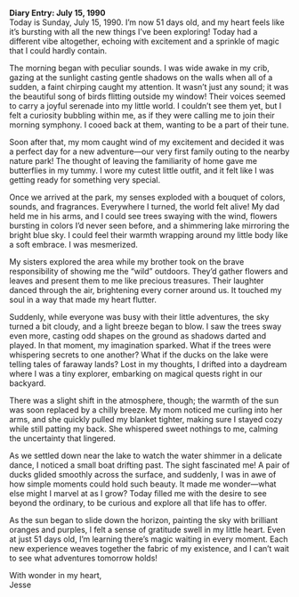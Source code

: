
**Diary Entry: July 15, 1990**  
Today is Sunday, July 15, 1990. I’m now 51 days old, and my heart feels like it’s bursting with all the new things I’ve been exploring! Today had a different vibe altogether, echoing with excitement and a sprinkle of magic that I could hardly contain.

The morning began with peculiar sounds. I was wide awake in my crib, gazing at the sunlight casting gentle shadows on the walls when all of a sudden, a faint chirping caught my attention. It wasn’t just any sound; it was the beautiful song of birds flitting outside my window! Their voices seemed to carry a joyful serenade into my little world. I couldn’t see them yet, but I felt a curiosity bubbling within me, as if they were calling me to join their morning symphony. I cooed back at them, wanting to be a part of their tune.

Soon after that, my mom caught wind of my excitement and decided it was a perfect day for a new adventure—our very first family outing to the nearby nature park! The thought of leaving the familiarity of home gave me butterflies in my tummy. I wore my cutest little outfit, and it felt like I was getting ready for something very special.

Once we arrived at the park, my senses exploded with a bouquet of colors, sounds, and fragrances. Everywhere I turned, the world felt alive! My dad held me in his arms, and I could see trees swaying with the wind, flowers bursting in colors I’d never seen before, and a shimmering lake mirroring the bright blue sky. I could feel their warmth wrapping around my little body like a soft embrace. I was mesmerized.

My sisters explored the area while my brother took on the brave responsibility of showing me the “wild” outdoors. They’d gather flowers and leaves and present them to me like precious treasures. Their laughter danced through the air, brightening every corner around us. It touched my soul in a way that made my heart flutter. 

Suddenly, while everyone was busy with their little adventures, the sky turned a bit cloudy, and a light breeze began to blow. I saw the trees sway even more, casting odd shapes on the ground as shadows darted and played. In that moment, my imagination sparked. What if the trees were whispering secrets to one another? What if the ducks on the lake were telling tales of faraway lands? Lost in my thoughts, I drifted into a daydream where I was a tiny explorer, embarking on magical quests right in our backyard.

There was a slight shift in the atmosphere, though; the warmth of the sun was soon replaced by a chilly breeze. My mom noticed me curling into her arms, and she quickly pulled my blanket tighter, making sure I stayed cozy while still patting my back. She whispered sweet nothings to me, calming the uncertainty that lingered.

As we settled down near the lake to watch the water shimmer in a delicate dance, I noticed a small boat drifting past. The sight fascinated me! A pair of ducks glided smoothly across the surface, and suddenly, I was in awe of how simple moments could hold such beauty. It made me wonder—what else might I marvel at as I grow? Today filled me with the desire to see beyond the ordinary, to be curious and explore all that life has to offer.

As the sun began to slide down the horizon, painting the sky with brilliant oranges and purples, I felt a sense of gratitude swell in my little heart. Even at just 51 days old, I’m learning there’s magic waiting in every moment. Each new experience weaves together the fabric of my existence, and I can’t wait to see what adventures tomorrow holds!

With wonder in my heart,  
Jesse
